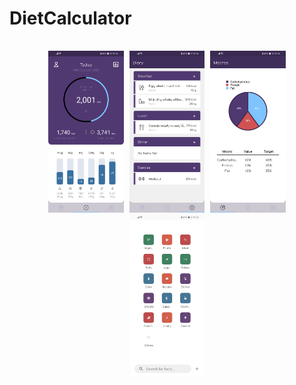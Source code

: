 # DietCalculator
<kbd>
  <div align="center">
    <br/>
    <img src="screenshots/1.jpg" alt="screenshot 1" width="24%" />
    <img src="screenshots/2.jpg" alt="screenshot 2" width="24%" />
    <img src="screenshots/3.jpg" alt="screenshot 3" width="24%" />
    <img src="screenshots/4.jpg" alt="screenshot 4" width="24%" />
    <br/>
  </div>
</kbd>
